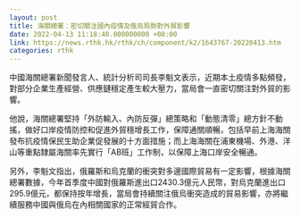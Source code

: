 ```yaml
---
layout: post
title: 海關總署：密切關注國內疫情及俄烏局勢對外貿影響
date: 2022-04-13 11:18:40.000000000 +08:00
link: https://news.rthk.hk/rthk/ch/component/k2/1643767-20220413.htm
categories: rthk
---
```


中國海關總署新聞發言人、統計分析司司長李魁文表示，近期本土疫情多點頻發，對部分企業生產經營、供應鏈穩定產生較大壓力，當局會一直密切關注對外貿的影響。

他說，海關總署堅持「外防輸入、內防反彈」總策略和「動態清零」總方針不動搖，做好口岸疫情防控和促進外貿穩增長工作，保障通關順暢，包括早前上海海關發布抗疫情保民生助企業促發展的十方面措施；而上海海關在浦東機場、外港、洋山等重點隸屬海關率先實行「AB班」工作制，以保障上海口岸安全暢通。

另外，李魁文指出，俄羅斯和烏克蘭的衝突對多邊國際貿易有一定影響，根據海關總署數據，今年首季度中國對俄羅斯進出口2430.3億元人民幣，對烏克蘭進出口295.9億元，都保持按年增長，當局會持續關注俄烏衝突造成的貿易影響，亦將繼續服務中國與俄烏在內相關國家的正常經貿合作。
